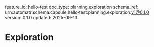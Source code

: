 feature_id: hello-test
doc_type: planning.exploration
schema_ref: urn:automatr:schema:capsule:hello-test:planning.exploration:v1@0.1.0
version: 0.1.0
updated: 2025-09-13

# Exploration

<!-- Capture hypotheses, alternatives considered, and discarded approaches with rationale. -->

